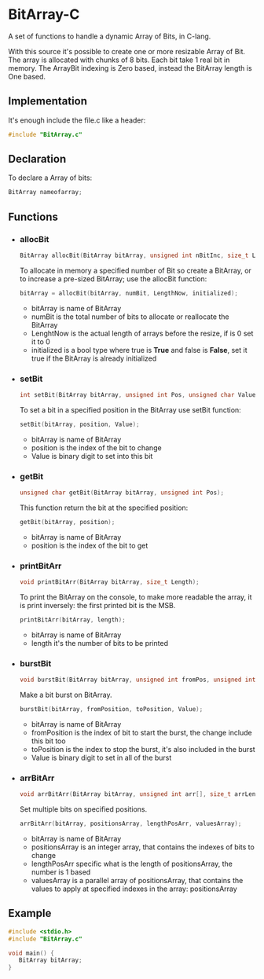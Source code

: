 # BitArray-C
A set of functions to handle a dynamic Array of Bits, in C-lang.

With this source it's possible to create one or more resizable Array of Bit. 
The array is allocated with chunks of 8 bits. Each bit take 1 real bit in memory.
The ArrayBit indexing is Zero based, instead the BitArray length is One based.

## Implementation
   It's enough include the file.c like a header:
   ```c
   #include "BitArray.c"
   ```
   
## Declaration
   To declare a Array of bits:
   ```c
   BitArray nameofarray;
   ```
   
## Functions
* ### allocBit
  ```c
  BitArray allocBit(BitArray bitArray, unsigned int nBitInc, size_t LengthNow, Bool isInitialized);
  ```
  To allocate in memory a specified number of Bit so create a BitArray, or to increase a pre-sized BitArray; use the allocBit function:
  ```c
  bitArray = allocBit(bitArray, numBit, LengthNow, initialized);
  ```
  
  * bitArray is name of BitArray
  * numBit is the total number of bits to allocate or reallocate the BitArray
  * LenghtNow is the actual length of arrays before the resize, if is 0 set it to 0
  * initialized is a bool type where true is **True** and false is **False**, set it true if the BitArray is already initialized


* ### setBit
  ```c
  int setBit(BitArray bitArray, unsigned int Pos, unsigned char Value);
  ```
  To set a bit in a specified position in the BitArray use setBit function:
  ```c
  setBit(bitArray, position, Value);
  ```
  * bitArray is name of BitArray
  * position is the index of the bit to change
  * Value is binary digit to set into this bit
  
  
* ### getBit
  ```c
  unsigned char getBit(BitArray bitArray, unsigned int Pos);
  ```
  This function return the bit at the specified position:
  ```c
  getBit(bitArray, position);
  ```
  * bitArray is name of BitArray
  * position is the index of the bit to get
 
 
* ### printBitArr
  ```c
  void printBitArr(BitArray bitArray, size_t Length);
  ```
  To print the BitArray on the console, to make more readable the array, it is print inversely: the first printed bit is the MSB.
  ```c
  printBitArr(bitArray, length);
  ```
  * bitArray is name of BitArray
  * length it's the number of bits to be printed
  
  
* ### burstBit
  ```c
  void burstBit(BitArray bitArray, unsigned int fromPos, unsigned int toPos, unsigned char Value);
  ```
  Make a bit burst on BitArray.
  ```c
  burstBit(bitArray, fromPosition, toPosition, Value);
  ```
  * bitArray is name of BitArray
  * fromPosition is the index of bit to start the burst, the change include this bit too
  * toPosition is the index to stop the burst, it's also included in the burst
  * Value is binary digit to set in all of the burst


* ### arrBitArr
  ```c
  void arrBitArr(BitArray bitArray, unsigned int arr[], size_t arrLength, unsigned char Values[]);
  ```
  Set multiple bits on specified positions.
  ```c
  arrBitArr(bitArray, positionsArray, lengthPosArr, valuesArray);
  ```
  * bitArray is name of BitArray
  * positionsArray is an integer array, that contains the indexes of bits to change
  * lengthPosArr specific what is the length of positionsArray, the number is 1 based
  * valuesArray is a parallel array of positionsArray, that contains the values to apply at specified indexes in the array: positionsArray

## Example
```c
#include <stdio.h>
#include "BitArray.c"

void main() {
   BitArray bitArray;
}
```
